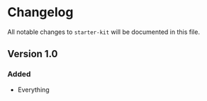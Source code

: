 # Changelog

All notable changes to `starter-kit` will be documented in this file.

## Version 1.0

### Added
- Everything
